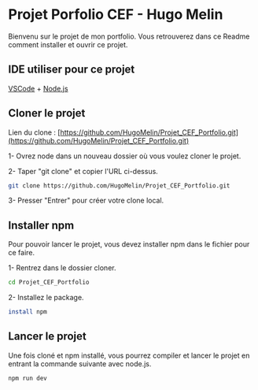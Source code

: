 # Projet Porfolio CEF - Hugo Melin

Bienvenu sur le projet de mon portfolio.
Vous retrouverez dans ce Readme comment installer et ouvrir ce projet.

## IDE utiliser pour ce projet

[VSCode](https://code.visualstudio.com/) + [Node.js](https://nodejs.org/)

## Cloner le projet

Lien du clone : [https://github.com/HugoMelin/Projet_CEF_Portfolio.git](https://github.com/HugoMelin/Projet_CEF_Portfolio.git)

1- Ovrez node dans un nouveau dossier où vous voulez cloner le projet.

2- Taper "git clone" et copier l'URL ci-dessus.
```sh
git clone https://github.com/HugoMelin/Projet_CEF_Portfolio.git
```

3- Presser "Entrer" pour créer votre clone local.

## Installer npm 

Pour pouvoir lancer le projet, vous devez installer npm dans le fichier pour ce faire.

1- Rentrez dans le dossier cloner.
```sh
cd Projet_CEF_Portfolio
```

2- Installez le package.
```sh
install npm
```

## Lancer le projet

Une fois cloné et npm installé, vous pourrez compiler et lancer le projet en entrant la commande suivante avec node.js.

```sh
npm run dev
```
